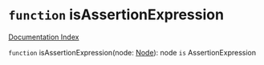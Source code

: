 # `function` isAssertionExpression

[Documentation Index](../README.md)

`function` isAssertionExpression(node: [Node](../interface.Node/README.md)): node `is` AssertionExpression